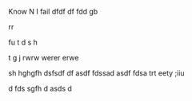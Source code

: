 Know
N
I
 fail
dfdf
df
fdd
gb

rr

fu
t
d
s
h


t
g
j
rwrw
werer
erwe

sh
hghgfh
dsfsdf
df
asdf
fdssad
asdf
fdsa
trt
eety
;iiu

d
fds
sgfh
d
asds
d



